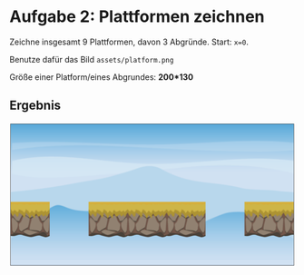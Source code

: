 # Aufgabe 2: Plattformen zeichnen

Zeichne insgesamt 9 Plattformen, davon 3 Abgründe. Start: `x=0`.

Benutze dafür das Bild `assets/platform.png`

Größe einer Platform/eines Abgrundes: **200\*130**

## Ergebnis

![](Aufgabe2.png)

